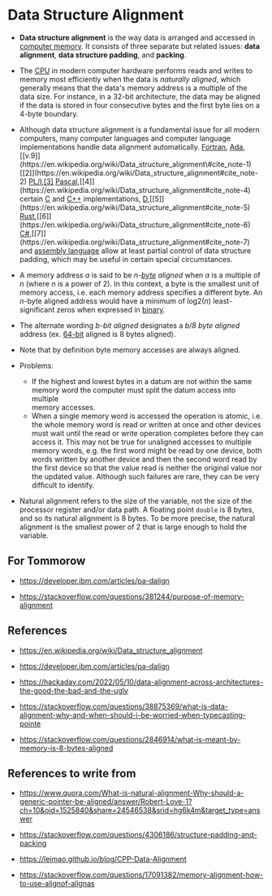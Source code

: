 # Data Structure Alignment

- **Data structure alignment** is the way data is arranged and accessed in [computer memory](https://en.wikipedia.org/wiki/Computer_memory). It consists of three separate but related issues: **data alignment**, **data structure padding**, and **packing**.

- The [CPU](https://en.wikipedia.org/wiki/Central_processing_unit) in modern computer hardware performs reads and writes to memory most efficiently when the data is _naturally aligned_, which generally means that the data's memory address is a multiple of the data size. For instance, in a 32-bit architecture, the data may be aligned if the data is stored in four consecutive bytes and the first byte lies on a 4-byte boundary.

- Although data structure alignment is a fundamental issue for all modern computers, many computer languages and computer language implementations handle data alignment automatically. [Fortran](https://en.wikipedia.org/wiki/Fortran), [Ada](https://en.wikipedia.org/wiki/Ada_(programming_language)),[[v.9]](https://en.wikipedia.org/wiki/Data_structure_alignment\#cite_note-1)[[2]](https://en.wikipedia.org/wiki/Data_structure_alignment#cite_note-2) [PL/I](https://en.wikipedia.org/wiki/PL/I),[[3]](https://en.wikipedia.org/wiki/Data_structure_alignment#cite_note-3) [Pascal](https://en.wikipedia.org/wiki/Pascal_(programming_language)),[[4]](https://en.wikipedia.org/wiki/Data_structure_alignment#cite_note-4) certain [C](https://en.wikipedia.org/wiki/C_(programming_language)) and [C++](https://en.wikipedia.org/wiki/C%2B%2B) implementations, [D](https://en.wikipedia.org/wiki/D_(programming_language)),[[5]](https://en.wikipedia.org/wiki/Data_structure_alignment#cite_note-5) [Rust](https://en.wikipedia.org/wiki/Rust_(programming_language)),[[6]](https://en.wikipedia.org/wiki/Data_structure_alignment#cite_note-6) [C#](https://en.wikipedia.org/wiki/C_Sharp_(programming_language)),[[7]](https://en.wikipedia.org/wiki/Data_structure_alignment#cite_note-7) and [assembly language](https://en.wikipedia.org/wiki/Assembly_language) allow at least partial control of data structure padding, which may be useful in certain special circumstances.

- A memory address _a_ is said to be _n-_[_byte_](https://en.wikipedia.org/wiki/Byte) _aligned_ when _a_ is a multiple of _n_ (where _n_ is a power of 2). In this context, a byte is the smallest unit of memory access, i.e. each memory address specifies a different byte. An _n_-byte aligned address would have a minimum of log2(_n_) least-significant zeros when expressed in [binary](https://en.wikipedia.org/wiki/Binary_numeral_system).

- The alternate wording _b-bit aligned_ designates a _b/8 byte aligned_ address (ex. [64-bit](https://en.wikipedia.org/wiki/64-bit) aligned is 8 bytes aligned).

- Note that by definition byte memory accesses are always aligned.

- Problems:
    - If the highest and lowest bytes in a datum are not within the same  
        memory word the computer must split the datum access into multiple  
        memory accesses.
    - When a single memory word is accessed the operation is atomic, i.e. the whole memory word is read or written at once and other devices must wait until the read or write operation completes before they can access it. This may not be true for unaligned accesses to multiple memory words, e.g. the first word might be read by one device, both words written by another device and then the second word read by the first device so that the value read is neither the original value nor the updated value. Although such failures are rare, they can be very difficult to identify.

- Natural alignment refers to the size of the variable, not the size of the processor register and/or data path. A floating point `double` is 8 bytes, and so its natural alignment is 8 bytes. To be more precise, the natural alignment is the smallest power of 2 that is large enough to hold the variable.

## For Tommorow

- https://developer.ibm.com/articles/pa-dalign

- https://stackoverflow.com/questions/381244/purpose-of-memory-alignment

## References

- https://en.wikipedia.org/wiki/Data_structure_alignment

- https://developer.ibm.com/articles/pa-dalign

- https://hackaday.com/2022/05/10/data-alignment-across-architectures-the-good-the-bad-and-the-ugly

- https://stackoverflow.com/questions/38875369/what-is-data-alignment-why-and-when-should-i-be-worried-when-typecasting-pointe

- https://stackoverflow.com/questions/2846914/what-is-meant-by-memory-is-8-bytes-aligned

## References to write from

- https://www.quora.com/What-is-natural-alignment-Why-should-a-generic-pointer-be-aligned/answer/Robert-Love-1?ch=10&oid=1525840&share=24546538&srid=hg6k4m&target_type=answer

- https://stackoverflow.com/questions/4306186/structure-padding-and-packing

- https://leimao.github.io/blog/CPP-Data-Alignment

- https://stackoverflow.com/questions/17091382/memory-alignment-how-to-use-alignof-alignas
